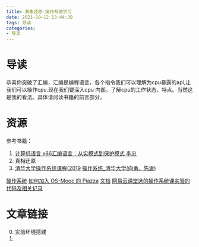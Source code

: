 ```yaml
---
title: 真象还原-操作系统学习
date: 2021-10-12 13:44:39
tags: 导读
categories:
- 导读
---
```

# 导读
恭喜你突破了汇编，汇编是编程语言，各个指令我们可以理解为cpu暴露的api,让我们可以操作cpu.现在我们要深入cpu 内部，了解cpu的工作状态，特点。当然这是我的看法。具体请阅读书籍的前言部分。

# 资源

参考书籍：
1. [计算机语言 x86汇编语言：从实模式到保护模式 李忠](https://item.jd.com/12938897.html)
2.  真相还原
3.  [清华大学操作系统课程(2019](https://github.com/chyyuu/os_course_info)
[操作系统\_清华大学(向勇、陈渝)](https://www.bilibili.com/video/av6538245?from=search&seid=14467435138632426395)

[操作系统](https://next.xuetangx.com/course/THU08091000267/1075198)
[如何加入 OS-Mooc 的 Piazza](https://shimo.im/docs/dxWCCphVvhg9JjCw/read)
[文档](https://objectkuan.gitbooks.io/ucore-docs/lab0/lab0_1_goals.html)
[网易云课堂选的操作系统课实验的代码及相关记录 ](https://github.com/Wangzhike/HIT-Linux-0.11)


# 文章链接

0. 实验环境搭建
1.  


